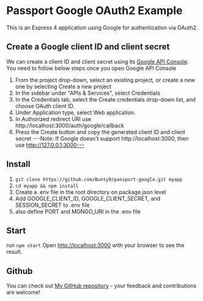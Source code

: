 Passport Google OAuth2 Example
==============================

This is an Express 4 application using Google for authentication via OAuth2.


## Create a Google client ID and client secret
We can create a client ID and client secret using its [Google API Console](https://console.cloud.google.com/apis/dashboard). You need to follow below steps once you open Google API Console

1. From the project drop-down, select an existing project, or create a new one by selecting Create a new project
2. In the sidebar under "APIs & Services", select Credentials
3. In the Credentials tab, select the Create credentials drop-down list, and choose OAuth client ID.
4. Under Application type, select Web application.
5. In Authorized redirect URI use http://localhost:3000/auth/google/callback
6. Press the Create button and copy the generated client ID and client secret
---Note: If Google doesn't support http://localhost:3000, then use http://127.0.0.1:3000---

## Install

1. `git clone https://github.com/Bunty9/passport-google.git myapp`
2. `cd myapp && npm install`
3. Create a .env file in the root directory on package.json level
4.  Add GOOGLE_CLIENT_ID, GOOGLE_CLIENT_SECRET, and SESSION_SECRET to .env file
5. also define PORT and MONGO_URI in the .env file


## Start 

run `npm start` 
Open [http://localhost:3000](http://localhost:3000) with your browser to see the result.

## Github
You can check out [My GitHub repository](https://github.com/Bunty9) - your feedback and contributions are welcome!
